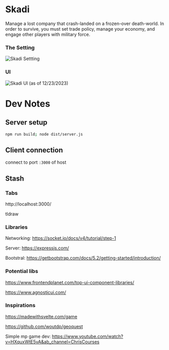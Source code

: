 # Skadi
Manage a lost company that crash-landed on a frozen-over death-world. In order to survive, you must set trade policy, manage your economy, and engage other players with military force.

### The Setting
![Skadi Settting](images/skadi-aigen.png)

### UI
![Skadi UI (as of 12/23/2023)](images/skadi-2023-12-23.png)


# Dev Notes
## Server setup
```bash
npm run build; node dist/server.js
```

## Client connection
connect to port `:3000` of host

## Stash
### Tabs
http://localhost:3000/

tldraw

### Libraries
Networking: https://socket.io/docs/v4/tutorial/step-1

Server: https://expressjs.com/

Bootstral: https://getbootstrap.com/docs/5.2/getting-started/introduction/

### Potential libs
https://www.frontendplanet.com/top-ui-component-libraries/

https://www.agnosticui.com/

### Inspirations
https://madewithsvelte.com/game

https://github.com/woutdp/geoquest

Simple mp game dev: https://www.youtube.com/watch?v=HXquxWtE5vA&ab_channel=ChrisCourses
